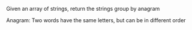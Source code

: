 Given an array of strings, return the strings group by anagram

Anagram: Two words have the same letters, but can be in different order